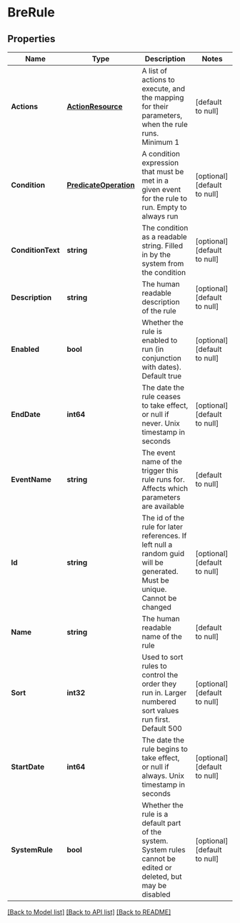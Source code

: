 # BreRule

## Properties
Name | Type | Description | Notes
------------ | ------------- | ------------- | -------------
**Actions** | [**ActionResource**](ActionResource.md) | A list of actions to execute, and the mapping for their parameters, when the rule runs. Minimum 1 | [default to null]
**Condition** | [**PredicateOperation**](PredicateOperation.md) | A condition expression that must be met in a given event for the rule to run. Empty to always run | [optional] [default to null]
**ConditionText** | **string** | The condition as a readable string. Filled in by the system from the condition | [optional] [default to null]
**Description** | **string** | The human readable description of the rule | [optional] [default to null]
**Enabled** | **bool** | Whether the rule is enabled to run (in conjunction with dates). Default true | [optional] [default to null]
**EndDate** | **int64** | The date the rule ceases to take effect, or null if never. Unix timestamp in seconds | [optional] [default to null]
**EventName** | **string** | The event name of the trigger this rule runs for. Affects which parameters are available | [default to null]
**Id** | **string** | The id of the rule for later references. If left null a random guid will be generated. Must be unique. Cannot be changed | [optional] [default to null]
**Name** | **string** | The human readable name of the rule | [default to null]
**Sort** | **int32** | Used to sort rules to control the order they run in. Larger numbered sort values run first.  Default 500 | [optional] [default to null]
**StartDate** | **int64** | The date the rule begins to take effect, or null if always. Unix timestamp in seconds | [optional] [default to null]
**SystemRule** | **bool** | Whether the rule is a default part of the system. System rules cannot be edited or deleted, but may be disabled | [optional] [default to null]

[[Back to Model list]](../README.md#documentation-for-models) [[Back to API list]](../README.md#documentation-for-api-endpoints) [[Back to README]](../README.md)


